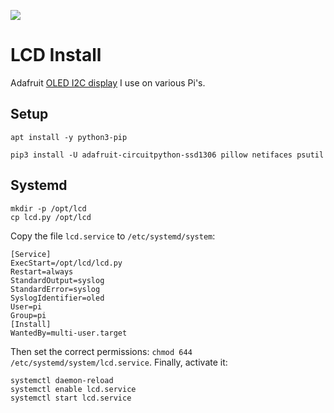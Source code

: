 ![](https://cdn-learn.adafruit.com/assets/assets/000/042/204/small360/raspberry_pi_3527_top_demo_ORIG.jpg?1496265779)

# LCD Install

Adafruit [OLED I2C display](https://www.adafruit.com/product/3527) I use on various Pi's.

## Setup

```
apt install -y python3-pip
```

```
pip3 install -U adafruit-circuitpython-ssd1306 pillow netifaces psutil
```

## Systemd

```
mkdir -p /opt/lcd
cp lcd.py /opt/lcd
```

Copy the file `lcd.service` to `/etc/systemd/system`:

```
[Service]
ExecStart=/opt/lcd/lcd.py
Restart=always
StandardOutput=syslog
StandardError=syslog
SyslogIdentifier=oled
User=pi
Group=pi
[Install]
WantedBy=multi-user.target
```
Then set the correct permissions: `chmod 644 /etc/systemd/system/lcd.service`.
Finally, activate it:

```
systemctl daemon-reload
systemctl enable lcd.service
systemctl start lcd.service
```
